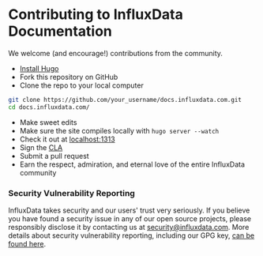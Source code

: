 # Contributing to InfluxData Documentation

We welcome (and encourage!) contributions from the community.

* [Install Hugo](http://gohugo.io/overview/installing/)
* Fork this repository on GitHub
* Clone the repo to your local computer
```bash
git clone https://github.com/your_username/docs.influxdata.com.git
cd docs.influxdata.com/
```
* Make sweet edits
* Make sure the site compiles locally with `hugo server --watch`
* Check it out at [localhost:1313](http://localhost:1313/)
* Sign the [CLA](https://www.influxdata.com/legal/cla/)
* Submit a pull request
* Earn the respect, admiration, and eternal love of the entire InfluxData community

### Security Vulnerability Reporting
InfluxData takes security and our users' trust very seriously. If you believe you have found a security issue in any of our
open source projects, please responsibly disclose it by contacting us at security@influxdata.com. More details about 
security vulnerability reporting, 
including our GPG key, [can be found here](https://www.influxdata.com/how-to-report-security-vulnerabilities/).

